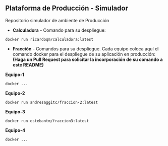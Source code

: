 ## Plataforma de Producción - Simulador

Repositorio simulador de ambiente de Producción

* **Calculadora** - Comando para su despliegue:
```
docker run ricardoqm/calculadora:latest

```

* **Fracción** - Comandos para su despliegue. Cada equipo coloca aquí el comando docker para el despliegue de su aplicación en producción: 
**(Haga un Pull Request para solicitar la incorporación de su comando a este README)**

**Equipo-1**
```
docker ...
```
**Equipo-2**
```
docker run andresaggitc/fraccion-2:latest
```
**Equipo-3**
```
docker run estebantm/fraccion3:latest
```
**Equipo-4**
```
docker ...
```
